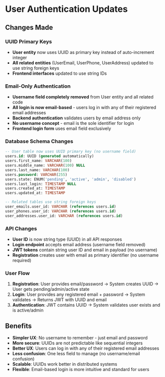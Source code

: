 # User Authentication Updates

## Changes Made

### UUID Primary Keys
- **User entity** now uses UUID as primary key instead of auto-increment integer
- **All related entities** (UserEmail, UserPhone, UserAddress) updated to use string foreign keys
- **Frontend interfaces** updated to use string IDs

### Email-Only Authentication
- **Username field completely removed** from User entity and all related code
- **All login is now email-based** - users log in with any of their registered email addresses
- **Backend authentication** validates users by email address only
- **No username concept** - email is the sole identifier for login
- **Frontend login form** uses email field exclusively

### Database Schema Changes
```sql
-- User table now uses UUID primary key (no username field)
users.id: UUID (generated automatically)
users.first_name: VARCHAR(100)
users.middle_name: VARCHAR(100) NULL
users.last_name: VARCHAR(100)
users.password: VARCHAR(255)
users.state: ENUM('pending', 'active', 'admin', 'disabled')
users.last_login: TIMESTAMP NULL
users.created_at: TIMESTAMP
users.updated_at: TIMESTAMP

-- Related tables use string foreign keys
user_emails.user_id: VARCHAR (references users.id)
user_phones.user_id: VARCHAR (references users.id) 
user_addresses.user_id: VARCHAR (references users.id)
```

### API Changes
- **User ID** is now string type (UUID) in all API responses
- **Login endpoint** accepts email address (username field removed)
- **JWT tokens** contain string user ID and email in payload (no username)
- **Registration** creates user with email as primary identifier (no username required)

### User Flow
1. **Registration**: User provides email/password → System creates UUID → User gets pending/admin/active state
2. **Login**: User provides any registered email + password → System validates → Returns JWT with UUID and email
3. **Authentication**: JWT contains UUID → System validates user exists and is active/admin

## Benefits
- **Simpler UX**: No username to remember - just email and password
- **More secure**: UUIDs are not predictable like sequential integers
- **Better UX**: Users can log in with any of their registered email addresses
- **Less confusion**: One less field to manage (no username/email confusion)
- **Scalable**: UUIDs work better in distributed systems
- **Flexible**: Email-based login is more intuitive and standard for users